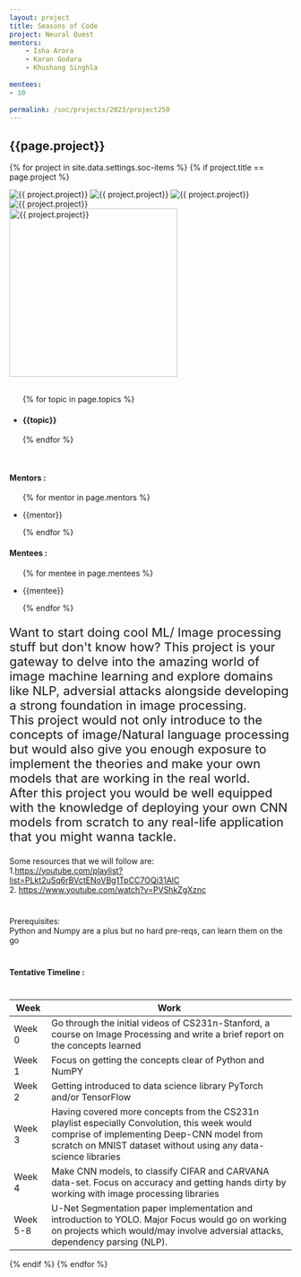 ```yaml
---
layout: project
title: Seasons of Code
project: Neural Quest
mentors:
    - Isha Arora
    - Karan Godara
    - Khushang Singhla   
    
mentees:
- 10 
    
permalink: /soc/projects/2023/project250
---
```


<h2 class="display1 m-3 p-3 text-center project-title">{{page.project}}</h2>

{% for project in site.data.settings.soc-items %}
{% if project.title == page.project %}

<div class ="img-soc d-block"> 
    <img src="{{ site.baseurl }}/{{ project.image }}" alt="{{ project.project}}" class="image-1">
    <img src="{{ site.baseurl }}/{{ project.image }}" alt="{{ project.project}}" class="image-2">
    <img src="{{ site.baseurl }}/{{ project.image }}" alt="{{ project.project}}" class="image-3">
    <img src="{{ site.baseurl }}/{{ project.image }}" alt="{{ project.project}}" class="image-4">
</div>
<div class = "mobile-img-soc">
  <img src="{{ site.baseurl }}/{{ project.image }}"  width = "300" height="300" alt="{{ project.project}}" class="border rounded">
  </div>
<div >
    <br>
    <ul>
        {% for topic in page.topics %}
        <li><h4 class="text-primary text-center topics">{{topic}}</h4></li>
        {% endfor %}
    </ul>
    <br>
    <h4 class="display3  ">Mentors :</h4> 
    <ul>
        {% for mentor in page.mentors %}
        <li><p class="lead">{{mentor}}</p></li>
        {% endfor %}
    </ul>
    <h4 class="display3  ">Mentees :</h4> 
    <ul>
        {% for mentee in page.mentees %}
        <li><p class="lead">{{mentee}}</p></li>
        {% endfor %}
    </ul>
</div>
<div>
    <p class="display3 project-desc" style = "font-size:22px;" >
        Want to start doing cool ML/ Image processing stuff but don't know how? This project is your gateway to delve into the amazing world of image machine learning and explore domains like NLP,  adversial attacks alongside developing a strong foundation in image processing. <br> 
This project would not only introduce to the concepts of image/Natural language processing but would also give you enough exposure to implement the theories and make your own models that are working in the real world.<br>
After this project you would be well equipped with the knowledge of deploying your own CNN models from scratch to any real-life application that you might wanna tackle.<br>

Some resources that we will follow are:<br>
1.https://youtube.com/playlist?list=PLkt2uSq6rBVctENoVBg1TpCC7OQi31AlC<br>
2. https://www.youtube.com/watch?v=PVShkZgXznc
        </p>
        <p class="display3" style = "font-size:22px;" >
      
<br>
Prerequisites:<br>
Python and Numpy are a plus but no hard pre-reqs, can learn them on the go
</p>
</div>
<div class = "d-flex flex-wrap">
<div>
    <h4 class="display3" style="margin:40px 0px 40px 0px;">Tentative Timeline :</h4>
    <table class="table table-striped w-100">
    <thead>
        <tr>
        <th>Week</th>
        <th>Work</th>
        </tr>
    </thead>
    <tbody>
    <tr>
      <td>Week 0</td>
      <td> Go through the initial videos of CS231n-Stanford, a course on Image Processing and write a brief report on the concepts learned</td>     
    </tr>
    <tr>
      <td>Week 1</td>
      <td>Focus on getting the concepts clear of Python and NumPY</td>
    </tr>
    <tr>
      <td>Week 2</td>
      <td>Getting introduced to data science library PyTorch and/or TensorFlow</td>
    </tr>
    <tr>
      <td>Week 3</td>
      <td> Having covered more concepts from the CS231n playlist especially Convolution, this week would comprise of implementing Deep-CNN model from scratch on MNIST dataset without using any data-science libraries </td>
    </tr>
    <tr>
      <td>Week 4</td>
      <td>Make CNN models, to classify CIFAR and CARVANA data-set. Focus on accuracy and getting hands dirty by working with image processing libraries </td>
    </tr>
    <tr>
      <td>Week 5-8</td>
      <td> U-Net Segmentation paper implementation and introduction to YOLO. Major Focus would go on working on projects which would/may involve adversial attacks, dependency parsing (NLP).</td>
    </tr>
    </tbody>
    </table>
</div>

</div>
{% endif %}
{% endfor %}
